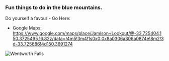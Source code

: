 ### Fun things to do in the blue mountains.

Do yourself a favour - Go Here:


- Google Maps: https://www.google.com/maps/place/Jamison+Lookout/@-33.725404,150.3725495,16.82z/data=!4m5!3m4!1s0x0:0x8a0306a306a0874e!8m2!3d-33.725686!4d150.3691274

![Wentworth Falls](https://assets.atdw-online.com.au/images/6d5b3c76bfe2ddef60985d61325212b0.jpeg?rect=157,0,2048,1536&w=800&h=600)
